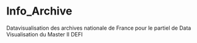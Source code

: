 # Info_Archive
Datavisualisation des archives nationale de France pour le partiel de Data Visualisation du Master II DEFI
